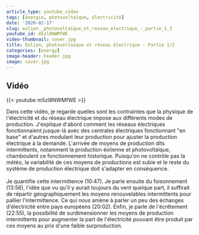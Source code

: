 ```yaml
---
article_type: youtube_video
tags: [énergie, photovoltaïque, électricité]
date: '2020-02-17'
slug: eolien__photovoltaïque_et_reseau_electrique_-_partie_1_2
youtube_id: m5zl8NWMfWE
video-thumbnail: cover.jpg
title: Éolien, photovoltaïque et réseau électrique - Partie 1/2
categories: [energy]
image-header: header.jpg
image: cover.jpg
---
```


## Vidéo

{{< youtube m5zl8NWMfWE >}}

Dans cette vidéo, je regarde quelles sont les contraintes que la physique
de l'électricité et du réseau électrique impose aux différents modes de
production. J'explique d'abord comment les réseaux électriques
fonctionnaient jusque-là avec des centrales électriques fonctionnant "en
base" et d'autres modulant leur production pour ajuster la production
électrique à la demande. L'arrivée de moyens de production dits
intermittents, notamment la production éolienne et photovoltaïque,
chamboulent ce fonctionnement historique. Puisqu'on ne contrôle pas la
météo, la variabilité de ces moyens de productions est subie et le reste
du système de production électrique doit s'adapter en
conséquence.<br><br>
Je quantifie cette intermittence (10:47). Je parle ensuite du
foisonnement (13:56), l'idée que vu qu'il y aurait toujours du vent
quelque part, il suffirait de répartir géographiquement les moyens
renouvelables intermittents pour pallier l'intermittence. Ce qui nous
amène à parler un peu des échanges d'électricité entre pays européens
(20:02). Enfin, je parle de l'écrêtement (22:55), la possibilité de
surdimensionner les moyens de production intermittents pour augmenter la
part de l'électricité pouvant être produit par ces moyens au prix d'une
faible surproduction.
